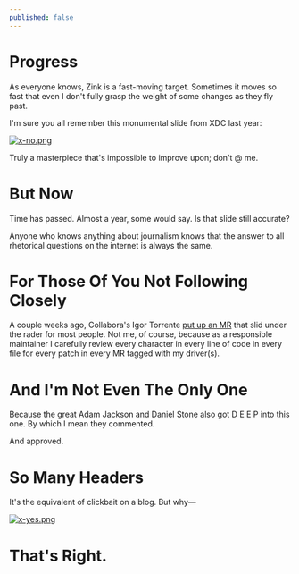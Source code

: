 ```yaml
---
published: false
---
```

# Progress

As everyone knows, Zink is a fast-moving target. Sometimes it moves so fast that even I don't fully grasp the weight of some changes as they fly past.

I'm sure you all remember this monumental slide from XDC last year:

[![x-no.png]({{site.url}}/assets/x-no.png)]({{site.url}}/assets/x-no.png)

Truly a masterpiece that's impossible to improve upon; don't @ me.

# But Now

Time has passed. Almost a year, some would say. Is that slide still accurate?

Anyone who knows anything about journalism knows that the answer to all rhetorical questions on the internet is always the same.

# For Those Of You Not Following Closely

A couple weeks ago, Collabora's Igor Torrente [put up an MR](https://gitlab.freedesktop.org/mesa/mesa/-/merge_requests/24222) that slid under the rader for most people. Not me, of course, because as a responsible maintainer I carefully review every character in every line of code in every file for every patch in every MR tagged with my driver(s).

# And I'm Not Even The Only One

Because the great Adam Jackson and Daniel Stone also got D E E P into this one. By which I mean they commented.

And approved.

# So Many Headers

It's the equivalent of clickbait on a blog. But why—

[![x-yes.png]({{site.url}}/assets/x-yes.png)]({{site.url}}/assets/x-yes.png)

# That's Right.

